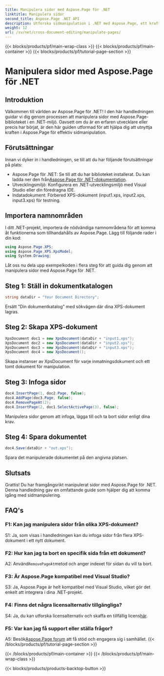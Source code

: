 ```yaml
---
title: Manipulera sidor med Aspose.Page för .NET
linktitle: Manipulera sidor
second_title: Aspose.Page .NET API
description: Utforska sidmanipulation i .NET med Aspose.Page, ett kraftfullt bibliotek för hantering av XPS-dokument. Följ vår steg-för-steg-guide för effektiva resultat.
weight: 12
url: /sv/net/cross-document-editing/manipulate-pages/
---
```


{{< blocks/products/pf/main-wrap-class >}}
{{< blocks/products/pf/main-container >}}
{{< blocks/products/pf/tutorial-page-section >}}

# Manipulera sidor med Aspose.Page för .NET

## Introduktion

Välkommen till världen av Aspose.Page för .NET! I den här handledningen guidar vi dig genom processen att manipulera sidor med Aspose.Page-biblioteket i en .NET-miljö. Oavsett om du är en erfaren utvecklare eller precis har börjat, är den här guiden utformad för att hjälpa dig att utnyttja kraften i Aspose.Page för effektiv sidmanipulation.

## Förutsättningar

Innan vi dyker in i handledningen, se till att du har följande förutsättningar på plats:

-  Aspose.Page för .NET: Se till att du har biblioteket installerat. Du kan ladda ner den från[Aspose.Page för .NET-dokumentation](https://reference.aspose.com/page/net/).
- Utvecklingsmiljö: Konfigurera en .NET-utvecklingsmiljö med Visual Studio eller din föredragna IDE.
- Indatadokument: Förbered XPS-dokument (input1.xps, input2.xps, input3.xps) för testning.

## Importera namnområden

I ditt .NET-projekt, importera de nödvändiga namnområdena för att komma åt funktionerna som tillhandahålls av Aspose.Page. Lägg till följande rader i din kod:

```csharp
using Aspose.Page.XPS;
using Aspose.Page.XPS.XpsModel;
using System.Drawing;
```

Låt oss nu dela upp exempelkoden i flera steg för att guida dig genom att manipulera sidor med Aspose.Page för .NET.

## Steg 1: Ställ in dokumentkatalogen

```csharp
string dataDir = "Your Document Directory";
```

Ersätt "Din dokumentkatalog" med sökvägen där dina XPS-dokument lagras.

## Steg 2: Skapa XPS-dokument

```csharp
XpsDocument doc1 = new XpsDocument(dataDir + "input1.xps");
XpsDocument doc2 = new XpsDocument(dataDir + "input2.xps");
XpsDocument doc3 = new XpsDocument(dataDir + "input3.xps");
XpsDocument doc4 = new XpsDocument();
```

Skapa instanser av XpsDocument för varje inmatningsdokument och ett tomt dokument för manipulation.

## Steg 3: Infoga sidor

```csharp
doc4.InsertPage(1, doc2.Page, false);
doc4.AddPage(doc3.Page, false);
doc4.RemovePageAt(2);
doc4.InsertPage(2, doc1.SelectActivePage(3), false);
```

Manipulera sidor genom att infoga, lägga till och ta bort sidor enligt dina krav.

## Steg 4: Spara dokumentet

```csharp
doc4.Save(dataDir + "out.xps");
```

Spara det manipulerade dokumentet på den angivna platsen.

## Slutsats

Grattis! Du har framgångsrikt manipulerat sidor med Aspose.Page för .NET. Denna handledning gav en omfattande guide som hjälper dig att komma igång med sidmanipulering.

## FAQ's

### F1: Kan jag manipulera sidor från olika XPS-dokument?

S1: Ja, som visas i handledningen kan du infoga sidor från flera XPS-dokument i ett nytt dokument.

### F2: Hur kan jag ta bort en specifik sida från ett dokument?

 A2: Använd`RemovePageAt`metod och anger indexet för sidan du vill ta bort.

### F3: Är Aspose.Page kompatibel med Visual Studio?

S3: Ja, Aspose.Page är helt kompatibel med Visual Studio, vilket gör det enkelt att integrera i dina .NET-projekt.

### F4: Finns det några licensalternativ tillgängliga?

 S4: Ja, du kan utforska licensalternativ och skaffa en tillfällig licens[här](https://purchase.aspose.com/temporary-license/).

### F5: Var kan jag få support eller ställa frågor?

 A5: Besök[Aspose.Page forum](https://forum.aspose.com/c/page/39) att få stöd och engagera sig i samhället.
{{< /blocks/products/pf/tutorial-page-section >}}

{{< /blocks/products/pf/main-container >}}
{{< /blocks/products/pf/main-wrap-class >}}

{{< blocks/products/products-backtop-button >}}
